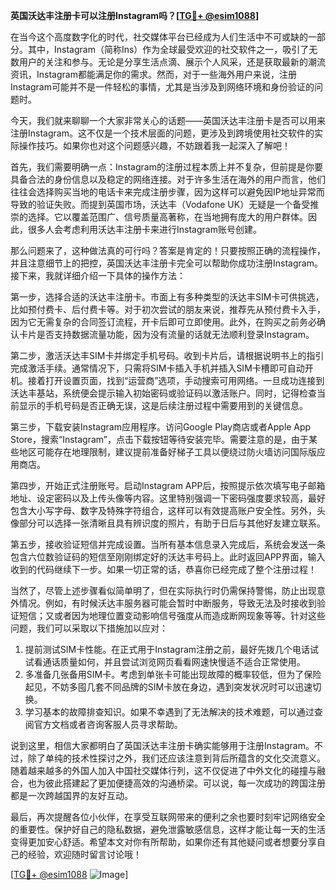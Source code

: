 **英国沃达丰注册卡可以注册Instagram吗？[[TG💪+ @esim1088](https://t.me/s/esim1088)]**

在当今这个高度数字化的时代，社交媒体平台已经成为人们生活中不可或缺的一部分。其中，Instagram（简称Ins）作为全球最受欢迎的社交软件之一，吸引了无数用户的关注和参与。无论是分享生活点滴、展示个人风采，还是获取最新的潮流资讯，Instagram都能满足你的需求。然而，对于一些海外用户来说，注册Instagram可能并不是一件轻松的事情，尤其是当涉及到网络环境和身份验证的问题时。

今天，我们就来聊聊一个大家非常关心的话题——英国沃达丰注册卡是否可以用来注册Instagram。这不仅是一个技术层面的问题，更涉及到跨境使用社交软件的实际操作技巧。如果你也对这个问题感兴趣，不妨跟着我一起深入了解吧！

首先，我们需要明确一点：Instagram的注册过程本质上并不复杂，但前提是你要具备合法的身份信息以及稳定的网络连接。对于许多生活在海外的用户而言，他们往往会选择购买当地的电话卡来完成注册步骤，因为这样可以避免因IP地址异常而导致的验证失败。而提到英国市场，沃达丰（Vodafone UK）无疑是一个备受推崇的选择。它以覆盖范围广、信号质量高著称，在当地拥有庞大的用户群体。因此，很多人会考虑利用沃达丰注册卡来进行Instagram账号创建。

那么问题来了，这种做法真的可行吗？答案是肯定的！只要按照正确的流程操作，并且注意细节上的把控，英国沃达丰注册卡完全可以帮助你成功注册Instagram。接下来，我就详细介绍一下具体的操作方法：

第一步，选择合适的沃达丰注册卡。市面上有多种类型的沃达丰SIM卡可供挑选，比如预付费卡、后付费卡等。对于初次尝试的朋友来说，推荐先从预付费卡入手，因为它无需复杂的合同签订流程，开卡后即可立即使用。此外，在购买之前务必确认卡片是否支持数据流量功能，因为没有流量的话就无法顺利登录Instagram。

第二步，激活沃达丰SIM卡并绑定手机号码。收到卡片后，请根据说明书上的指引完成激活手续。通常情况下，只需将SIM卡插入手机并插入SIM卡槽即可自动开机。接着打开设置页面，找到“运营商”选项，手动搜索可用网络。一旦成功连接到沃达丰基站，系统便会提示输入初始密码或验证码以激活账户。同时，记得检查当前显示的手机号码是否正确无误，这是后续注册过程中需要用到的关键信息。

第三步，下载安装Instagram应用程序。访问Google Play商店或者Apple App Store，搜索“Instagram”，点击下载按钮等待安装完毕。需要注意的是，由于某些地区可能存在地理限制，建议提前准备好梯子工具以便绕过防火墙访问国际版应用商店。

第四步，开始正式注册账号。启动Instagram APP后，按照提示依次填写电子邮箱地址、设定密码以及上传头像等内容。这里特别强调一下密码强度要求较高，最好包含大小写字母、数字及特殊字符组合，这样可以有效提高账户安全性。另外，头像部分可以选择一张清晰且具有辨识度的照片，有助于日后与其他好友建立联系。

第五步，接收验证短信并完成设置。当所有基本信息录入完成后，系统会发送一条包含六位数验证码的短信至刚刚绑定好的沃达丰号码上。此时返回APP界面，输入收到的代码继续下一步。如果一切正常的话，恭喜你已经完成了整个注册过程！

当然了，尽管上述步骤看似简单明了，但在实际执行时仍需保持警惕，防止出现意外情况。例如，有时候沃达丰服务器可能会暂时中断服务，导致无法及时接收到验证短信；又或者因为地理位置变动影响信号强度从而造成断网现象等等。针对这些问题，我们可以采取以下措施加以应对：

1. 提前测试SIM卡性能。在正式用于Instagram注册之前，最好先拨几个电话试试看通话质量如何，并且尝试浏览网页看看网速快慢适不适合正常使用。
2. 多准备几张备用SIM卡。考虑到单张卡可能出现故障的概率较低，但为了保险起见，不妨多囤几套不同品牌的SIM卡放在身边，遇到突发状况时可以迅速切换。
3. 学习基本的故障排查知识。如果不幸遇到了无法解决的技术难题，可以通过查阅官方文档或者咨询客服人员寻求帮助。

说到这里，相信大家都明白了英国沃达丰注册卡确实能够用于注册Instagram。不过，除了单纯的技术性探讨之外，我们还应该注意到背后所蕴含的文化交流意义。随着越来越多的外国人加入中国社交媒体行列，这不仅促进了中外文化的碰撞与融合，也为彼此搭建起了更加便捷高效的沟通桥梁。可以说，每一次成功的跨国注册都是一次跨越国界的友好互动。

最后，再次提醒各位小伙伴，在享受互联网带来的便利之余也要时刻牢记网络安全的重要性。保护好自己的隐私数据，避免泄露敏感信息，这样才能让每一天的生活变得更加安心舒适。希望本文对你有所帮助，如果你还有其他疑问或者想要分享自己的经验，欢迎随时留言讨论哦！

[[TG💪+ @esim1088](https://t.me/s/esim1088) ![Image](https://i.postimg.cc/4NQfJmqS/Snipaste-2025-05-13-00-14-12.png)]